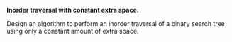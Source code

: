 **Inorder traversal with constant extra space.** 

Design an algorithm to perform an inorder traversal of a binary search tree using only a constant amount of extra space.